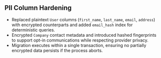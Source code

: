 ## PII Column Hardening

- Replaced plaintext `User` columns (`first_name`, `last_name`, `email`, `address`) with encrypted counterparts and added `email_hash` index for deterministic queries.
- Encrypted `Company` contact metadata and introduced hashed fingerprints to support opt-in communications while respecting provider privacy.
- Migration executes within a single transaction, ensuring no partially encrypted data persists if the process aborts.
